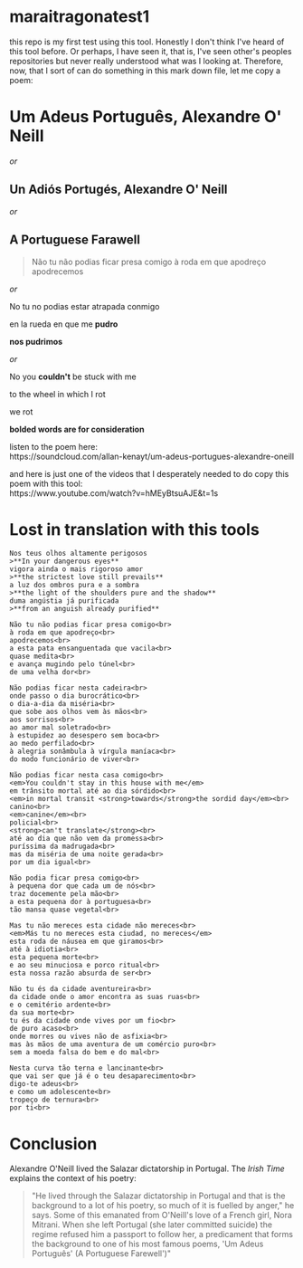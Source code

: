 # maraitragonatest1
this repo is my first test using this tool. Honestly I don't think I've heard of this tool before. Or perhaps, I have seen it, that is, I've seen other's peoples repositories but never really understood what was I looking at. Therefore, now, that I sort of can do something in this mark down file, let me copy a poem:

<h1> Um Adeus Português, Alexandre O' Neill</h1>

<em>or</em>

## Un Adiós Portugés, Alexandre O' Neill

<em>or</em>

<h2>A Portuguese Farawell </h2>

>   Não tu não podias ficar presa comigo 
    à roda em que apodreço 
    apodrecemos

<em>or</em>


<p>No tu no podias estar atrapada conmigo<br>
<p> en la rueda en que me <strong>pudro</strong><br>
<p><strong>nos pudrimos</strong></p>

<em>or</em>

<p>No you <strong>couldn't</strong> be stuck with me</p>
<p>to the wheel in which I rot</p>
<p>we rot</p>

<p><strong>bolded words are for consideration</strong></p>

<p>listen to the poem here:<br>
https://soundcloud.com/allan-kenayt/um-adeus-portugues-alexandre-oneill</p>

<p>and here is just one of the videos that I desperately needed to do copy this poem with this tool:<br>
https://www.youtube.com/watch?v=hMEyBtsuAJE&t=1s</p>

# Lost in translation with this tools

>  
    Nos teus olhos altamente perigosos
    >**In your dangerous eyes**
    vigora ainda o mais rigoroso amor
    >**the strictest love still prevails**
    a luz dos ombros pura e a sombra
    >**the light of the shoulders pure and the shadow**
    duma angústia já purificada
    >**from an anguish already purified**

    Não tu não podias ficar presa comigo<br>
    à roda em que apodreço<br>
    apodrecemos<br>
    a esta pata ensanguentada que vacila<br>
    quase medita<br>
    e avança mugindo pelo túnel<br>
    de uma velha dor<br>

    Não podias ficar nesta cadeira<br>
    onde passo o dia burocrático<br>
    o dia-a-dia da miséria<br>
    que sobe aos olhos vem às mãos<br>
    aos sorrisos<br>
    ao amor mal soletrado<br>
    à estupidez ao desespero sem boca<br>
    ao medo perfilado<br>
    à alegria sonâmbula à vírgula maníaca<br>
    do modo funcionário de viver<br>

    Não podias ficar nesta casa comigo<br>
    <em>You couldn't stay in this house with me</em>
    em trânsito mortal até ao dia sórdido<br>
    <em>in mortal transit <strong>towards</strong>the sordid day</em><br>
    canino<br>
    <em>canine</em><br>
    policial<br>
    <strong>can't translate</strong><br>
    até ao dia que não vem da promessa<br>
    puríssima da madrugada<br>
    mas da miséria de uma noite gerada<br>
    por um dia igual<br>

    Não podia ficar presa comigo<br>
    à pequena dor que cada um de nós<br>
    traz docemente pela mão<br>
    a esta pequena dor à portuguesa<br>
    tão mansa quase vegetal<br>

    Mas tu não mereces esta cidade não mereces<br>
    <em>Más tu no mereces esta ciudad, no mereces</em>
    esta roda de náusea em que giramos<br>
    até à idiotia<br>
    esta pequena morte<br>
    e ao seu minuciosa e porco ritual<br>
    esta nossa razão absurda de ser<br>

    Não tu és da cidade aventureira<br>
    da cidade onde o amor encontra as suas ruas<br>
    e o cemitério ardente<br>
    da sua morte<br>
    tu és da cidade onde vives por um fio<br>
    de puro acaso<br>
    onde morres ou vives não de asfixia<br>
    mas às mãos de uma aventura de um comércio puro<br>
    sem a moeda falsa do bem e do mal<br>

    Nesta curva tão terna e lancinante<br>
    que vai ser que já é o teu desaparecimento<br>
    digo-te adeus<br>
    e como um adolescente<br>
    tropeço de ternura<br>
    por ti<br>



# Conclusion

<p>Alexandre O'Neill lived the Salazar dictatorship in Portugal. The <em>Irish Time</em> explains the context of his poetry:<br>

>   "He lived through the Salazar dictatorship in Portugal and that is the background to a lot of his poetry, so much of it is fuelled by anger," he says. Some of this emanated from O'Neill's love of a French girl, Nora Mitrani. When she left Portugal (she later committed suicide) the regime refused him a passport to follow her, a predicament that forms the background to one of his most famous poems, 'Um Adeus Português' (A Portuguese Farewell')"









